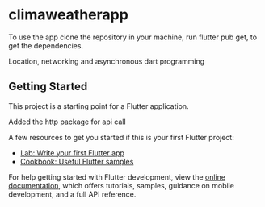 # climaweatherapp


To use the app clone the repository in your machine, run flutter pub get, 
to get the dependencies. 

Location, networking and asynchronous dart programming


## Getting Started

This project is a starting point for a Flutter application.

Added the http package for api call

A few resources to get you started if this is your first Flutter project:

- [Lab: Write your first Flutter app](https://docs.flutter.dev/get-started/codelab)
- [Cookbook: Useful Flutter samples](https://docs.flutter.dev/cookbook)

For help getting started with Flutter development, view the
[online documentation](https://docs.flutter.dev/), which offers tutorials,
samples, guidance on mobile development, and a full API reference.
